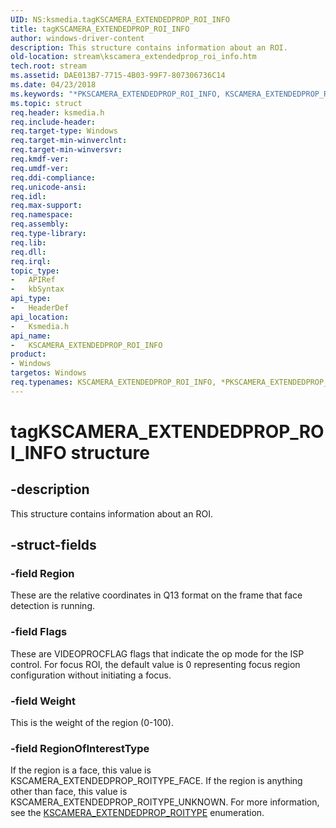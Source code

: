 ```yaml
---
UID: NS:ksmedia.tagKSCAMERA_EXTENDEDPROP_ROI_INFO
title: tagKSCAMERA_EXTENDEDPROP_ROI_INFO
author: windows-driver-content
description: This structure contains information about an ROI.
old-location: stream\kscamera_extendedprop_roi_info.htm
tech.root: stream
ms.assetid: DAE013B7-7715-4B03-99F7-807306736C14
ms.date: 04/23/2018
ms.keywords: "*PKSCAMERA_EXTENDEDPROP_ROI_INFO, KSCAMERA_EXTENDEDPROP_ROI_INFO, KSCAMERA_EXTENDEDPROP_ROI_INFO structure [Streaming Media Devices], PKSCAMERA_EXTENDEDPROP_ROI_INFO, PKSCAMERA_EXTENDEDPROP_ROI_INFO structure pointer [Streaming Media Devices], ksmedia/KSCAMERA_EXTENDEDPROP_ROI_INFO, ksmedia/PKSCAMERA_EXTENDEDPROP_ROI_INFO, stream.kscamera_extendedprop_roi_info, tagKSCAMERA_EXTENDEDPROP_ROI_INFO"
ms.topic: struct
req.header: ksmedia.h
req.include-header: 
req.target-type: Windows
req.target-min-winverclnt: 
req.target-min-winversvr: 
req.kmdf-ver: 
req.umdf-ver: 
req.ddi-compliance: 
req.unicode-ansi: 
req.idl: 
req.max-support: 
req.namespace: 
req.assembly: 
req.type-library: 
req.lib: 
req.dll: 
req.irql: 
topic_type:
-	APIRef
-	kbSyntax
api_type:
-	HeaderDef
api_location:
-	Ksmedia.h
api_name:
-	KSCAMERA_EXTENDEDPROP_ROI_INFO
product:
- Windows
targetos: Windows
req.typenames: KSCAMERA_EXTENDEDPROP_ROI_INFO, *PKSCAMERA_EXTENDEDPROP_ROI_INFO
---
```


# tagKSCAMERA_EXTENDEDPROP_ROI_INFO structure


## -description


This structure contains information about an ROI.


## -struct-fields




### -field Region

These are the relative coordinates in Q13 format on the frame that face detection is running.


### -field Flags

These are VIDEOPROCFLAG flags that indicate the op mode for the ISP control. For focus ROI, the default value is 0 representing focus region configuration without initiating a focus.


### -field Weight

This is the weight of the region (0-100).


### -field RegionOfInterestType

If the region is a face, this value is KSCAMERA_EXTENDEDPROP_ROITYPE_FACE. If the region is anything other than face, this value is KSCAMERA_EXTENDEDPROP_ROITYPE_UNKNOWN. For more information, see the <a href="https://msdn.microsoft.com/library/windows/hardware/dn925151">KSCAMERA_EXTENDEDPROP_ROITYPE</a> enumeration.

